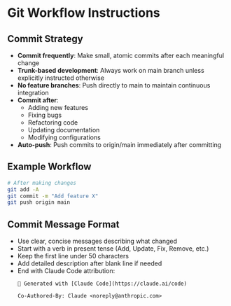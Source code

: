 # Git Workflow Instructions

## Commit Strategy
- **Commit frequently**: Make small, atomic commits after each meaningful change
- **Trunk-based development**: Always work on main branch unless explicitly instructed otherwise
- **No feature branches**: Push directly to main to maintain continuous integration
- **Commit after**: 
  - Adding new features
  - Fixing bugs
  - Refactoring code
  - Updating documentation
  - Modifying configurations
- **Auto-push**: Push commits to origin/main immediately after committing

## Example Workflow
```bash
# After making changes
git add -A
git commit -m "Add feature X"
git push origin main
```

## Commit Message Format
- Use clear, concise messages describing what changed
- Start with a verb in present tense (Add, Update, Fix, Remove, etc.)
- Keep the first line under 50 characters
- Add detailed description after blank line if needed
- End with Claude Code attribution:
  ```
  🤖 Generated with [Claude Code](https://claude.ai/code)
  
  Co-Authored-By: Claude <noreply@anthropic.com>
  ```